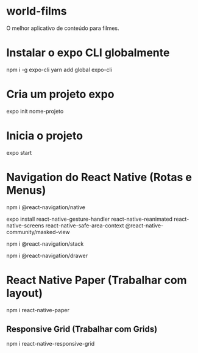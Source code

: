 # world-films
O melhor aplicativo de conteúdo para filmes.


# Instalar o expo CLI globalmente
npm i -g expo-cli
yarn add global expo-cli

# Cria um projeto expo
expo init nome-projeto

# Inicia o projeto
expo start

# Navigation do React Native (Rotas e Menus)
npm i @react-navigation/native <p>
expo install react-native-gesture-handler react-native-reanimated react-native-screens react-native-safe-area-context @react-native-community/masked-view <p>
npm i @react-navigation/stack <p>
npm i @react-navigation/drawer

# React Native Paper (Trabalhar com layout)
npm i react-native-paper

## Responsive Grid (Trabalhar com Grids)
npm i react-native-responsive-grid
